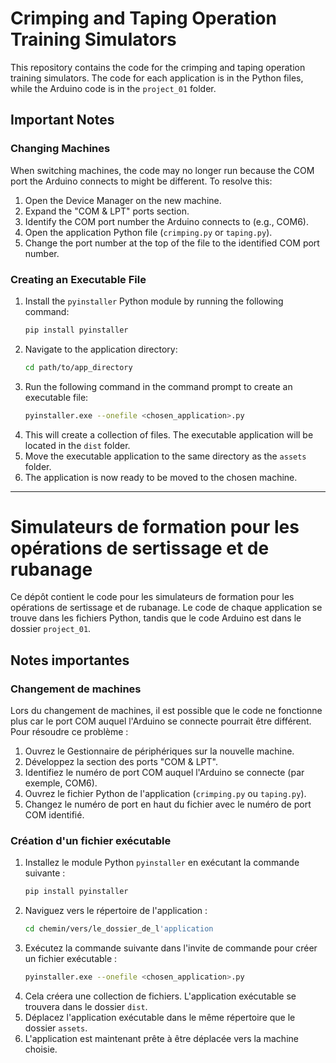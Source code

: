 # Crimping and Taping Operation Training Simulators

This repository contains the code for the crimping and taping operation training simulators. The code for each application is in the Python files, while the Arduino code is in the `project_01` folder.

## Important Notes

### Changing Machines
When switching machines, the code may no longer run because the COM port the Arduino connects to might be different. To resolve this:

1. Open the Device Manager on the new machine.
2. Expand the "COM & LPT" ports section.
3. Identify the COM port number the Arduino connects to (e.g., COM6).
4. Open the application Python file (`crimping.py` or `taping.py`).
5. Change the port number at the top of the file to the identified COM port number.

### Creating an Executable File

1. Install the `pyinstaller` Python module by running the following command:
    ```bash
    pip install pyinstaller
    ```
2. Navigate to the application directory:
    ```bash
    cd path/to/app_directory
    ```
3. Run the following command in the command prompt to create an executable file:
    ```bash
    pyinstaller.exe --onefile <chosen_application>.py
    ```
4. This will create a collection of files. The executable application will be located in the `dist` folder.
5. Move the executable application to the same directory as the `assets` folder.
6. The application is now ready to be moved to the chosen machine.

---

# Simulateurs de formation pour les opérations de sertissage et de rubanage

Ce dépôt contient le code pour les simulateurs de formation pour les opérations de sertissage et de rubanage. Le code de chaque application se trouve dans les fichiers Python, tandis que le code Arduino est dans le dossier `project_01`.

## Notes importantes

### Changement de machines
Lors du changement de machines, il est possible que le code ne fonctionne plus car le port COM auquel l'Arduino se connecte pourrait être différent. Pour résoudre ce problème :

1. Ouvrez le Gestionnaire de périphériques sur la nouvelle machine.
2. Développez la section des ports "COM & LPT".
3. Identifiez le numéro de port COM auquel l'Arduino se connecte (par exemple, COM6).
4. Ouvrez le fichier Python de l'application (`crimping.py` ou `taping.py`).
5. Changez le numéro de port en haut du fichier avec le numéro de port COM identifié.

### Création d'un fichier exécutable

1. Installez le module Python `pyinstaller` en exécutant la commande suivante :
    ```bash
    pip install pyinstaller
    ```
2. Naviguez vers le répertoire de l'application :
    ```bash
    cd chemin/vers/le_dossier_de_l'application
    ```
3. Exécutez la commande suivante dans l'invite de commande pour créer un fichier exécutable :
    ```bash
    pyinstaller.exe --onefile <chosen_application>.py
    ```
4. Cela créera une collection de fichiers. L'application exécutable se trouvera dans le dossier `dist`.
5. Déplacez l'application exécutable dans le même répertoire que le dossier `assets`.
6. L'application est maintenant prête à être déplacée vers la machine choisie.
